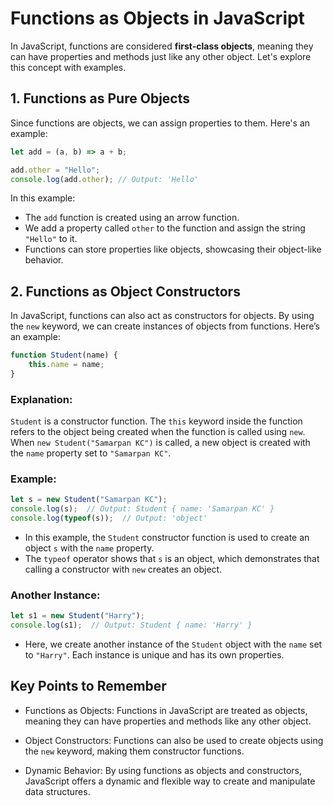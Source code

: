 # Functions as Objects in JavaScript

In JavaScript, functions are considered **first-class objects**, meaning they can have properties and methods just like any other object. Let's explore this concept with examples.

## 1. Functions as Pure Objects

Since functions are objects, we can assign properties to them. Here's an example:

```javascript
let add = (a, b) => a + b;

add.other = "Hello";
console.log(add.other); // Output: 'Hello'
```

In this example:
- The `add` function is created using an arrow function.
- We add a property called `other` to the function and assign the string `"Hello"` to it.
- Functions can store properties like objects, showcasing their object-like behavior.

## 2. Functions as Object Constructors
In JavaScript, functions can also act as constructors for objects. By using the `new` keyword, we can create instances of objects from functions. Here’s an example:
```javascript
function Student(name) {
    this.name = name;
}
```
### Explanation:
`Student` is a constructor function. The `this` keyword inside the function refers to the object being created when the function is called using `new`.
When `new Student("Samarpan KC")` is called, a new object is created with the `name` property set to `"Samarpan KC"`.

### Example:
```javascript
let s = new Student("Samarpan KC");
console.log(s);  // Output: Student { name: 'Samarpan KC' }
console.log(typeof(s));  // Output: 'object'
```
- In this example, the `Student` constructor function is used to create an object `s` with the `name` property.
- The `typeof` operator shows that `s` is an object, which demonstrates that calling a constructor with `new` creates an object.

### Another Instance:
```javascript
let s1 = new Student("Harry");
console.log(s1);  // Output: Student { name: 'Harry' }
```
- Here, we create another instance of the `Student` object with the `name` set to `"Harry"`. Each instance is unique and has its own properties.

## Key Points to Remember
- Functions as Objects: Functions in JavaScript are treated as objects, meaning they can have properties and methods like any other object.

- Object Constructors: Functions can also be used to create objects using the `new` keyword, making them constructor functions.

- Dynamic Behavior: By using functions as objects and constructors, JavaScript offers a dynamic and flexible way to create and manipulate data structures.